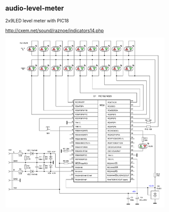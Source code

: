 ## audio-level-meter

2x9LED level meter with PIC18

http://cxem.net/sound/raznoe/indicators14.php

![circuit](https://github.com/project37cat/audio-level-meter/blob/master/circuit/alm-circuit.GIF)
